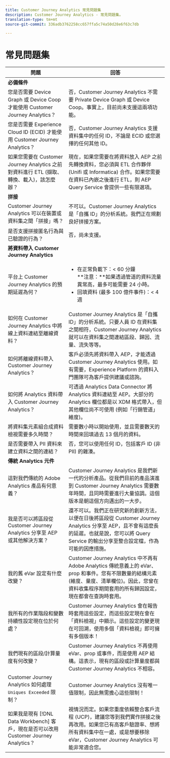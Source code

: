 ```yaml
---
title: Customer Journey Analytics 常見問題集
description: Customer Journey Analytics - 常見問題集。
translation-type: tm+mt
source-git-commit: 336adb3762258cc657ffa5c74a50d28e6f63c7db

---
```



# 常見問題集

| 問題 | 回答 |
|---|---|
| **必備條件** |  |
| 您是否需要 Device Graph 或 Device Coop 才能使用 Customer Journey Analytics？ | 否，Customer Journey Analytics 不需要 Private Device Graph 或 Device Coop。事實上，目前尚未支援這兩項功能。 |
| 您是否需要 Experience Cloud ID (ECID) 才能使用 Customer Journey Analytics？ | 否，Customer Journey Analytics 支援資料集中的任何 ID，不論是 ECID 或您選擇的任何其他 ID。 |
| 如果您需要在 Customer Journey Analytics 之前對資料進行 ETL (擷取、轉換、載入)，該怎麼辦？ | 現在，如果您需要在將資料放入 AEP 之前先轉換資料，您必須與 ETL 合作夥伴 (Unifi 或 Informatica) 合作。如果您需要在資料已內嵌之後進行 ETL，則 AEP Query Service 會提供一些有限選項。 |
| **拼接** |  |
| Customer Journey Analytics 可以在裝置或資料集之間「拼接」嗎？ | 不可以。Customer Journey Analytics 是「自攜 ID」的分析系統。我們正在規劃良好拼接方案。 |
| 是否支援拼接匿名行為與已驗證的行為？ | 否，尚未支援。 |
| **將資料帶入 Customer Journey Analytics** |  |
| 平台上 Customer Journey Analytics 的預期延遲為何？ | <ul><li>在正常負載下：&lt; 60 分鐘<br>**注意：**如果透過管道的資料流量異常高，最多可能需要 24 小時。</li><li>回填資料 (最多 100 億件事件)：&lt; 4 週</li></ul> |
| 如何在 Customer Journey Analytics 中將線上資料連結至離線資料？ | Customer Journey Analytics 是「自攜 ID」的分析系統。只要人員 ID 在資料集之間相符，Customer Journey Analytics 就可以在資料集之間連結區段、歸因、流量、流失等等。 |
| 如何將離線資料帶入 Customer Journey Analytics？ | 客戶必須先將資料帶入 AEP，才能透過 Customer Journey Analytics 使用。如有需要，Experience Platform 的資料入門團隊可為客戶提供建議或諮詢。 |
| 如何將 Analytics 資料帶入 Customer Journey Analytics？ | 可透過 Analytics Data Connector 將 Analytics 資料連結至 AEP。大部分的 Analytics 欄位都是以 XDM 格式帶入，但其他欄位尚不可使用 (例如「行銷管道」維度)。 |
| 將資料集元素組合成資料檢視需要多久時間？ | 需要數小時以開始使用，並且需要數天的時間來回填過去 13 個月的資料。 |
| 是否需要帶入 PII 資料來建立資料之間的連結？ | 否，您可以使用任何 ID，包括客戶 ID (非 PII) 的雜湊。 |
| **傳統 Analytics 元件** |  |
| 這對我們傳統的 Adobe Analytics 產品有何意義？ | Customer Journey Analytics 是我們新一代的分析產品。從我們目前的產品演進到 Customer Journey Analytics 需要數年時間，且同時需要進行大量協調。這個版本是朝這個方向邁出的一大步。 |
| 我是否可以將區段從 Customer Journey Analytics 分享至 AEP 或其他解決方案？ | 還不可以。我們正在研究新的創新方法，以便在日後將區段從 Customer Journey Analytics 分享至 AEP，且不會有這麼長的延遲。也就是說，您可以將 Query Service 的輸出分享至整合設定檔，作為可能的因應措施。 |
| 我的舊 eVar 設定有什麼改變？ | Customer Journey Analytics 中不再有 Adobe Analytics 傳統意義上的 eVar、prop 和事件。您有不限數量的結構元素 (維度、量度、清單欄位)。因此，您曾在資料收集程序期間套用的所有歸因設定，現在都會在查詢時套用。 |
| 我所有的作業階段和變數持續性設定現在位於何處？ | Customer Journey Analytics 會在報告時套用這些設定，而這些設定現在會在「資料檢視」中顯示。這些設定的變更現在可回溯，使用多個「資料檢視」即可擁有多個版本！ |
| 我們現有的區段/計算量度有何改變？ | Customer Journey Analytics 不再使用 eVar、prop 或事件，而是使用 AEP 結構。這表示，現有的區段或計算量度都與 Customer Journey Analytics 不相容。 |
| Customer Journey Analytics 如何處理 `Uniques Exceeded` 限制？ | Customer Journey Analytics 沒有唯一值限制，因此無需擔心這些限制！ |
| 如果我是現有 [!DNL Data Workbench] 客戶，現在是否可以改用 Customer Journey Analytics？ | 視情況而定。如果您重度依賴整合客戶流程 (UCP)，建議您等到我們實作拼接之後再改用。如果您已有高客戶驗證率、想將所有資料集中在一處，或是想要移除 eVar，Customer Journey Analytics 可能非常適合您。 |

